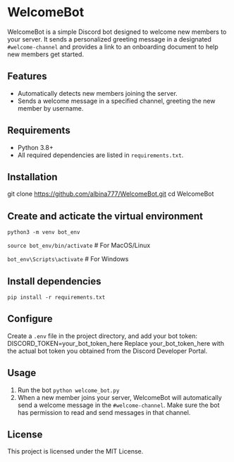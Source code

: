 # WelcomeBot

WelcomeBot is a simple Discord bot designed to welcome new members to your server. 
It sends a personalized greeting message in a designated `#welcome-channel` and provides a link to an onboarding document to help new members get started.

## Features
- Automatically detects new members joining the server.
- Sends a welcome message in a specified channel, greeting the new member by username.

## Requirements
- Python 3.8+
- All required dependencies are listed in `requirements.txt`.

## Installation
git clone https://github.com/albina777/WelcomeBot.git
cd WelcomeBot

## Create and acticate the virtual environment 
`python3 -m venv bot_env`

`source bot_env/bin/activate`  # For MacOS/Linux

`bot_env\Scripts\activate`     # For Windows

## Install dependencies
`pip install -r requirements.txt`

## Configure
Create a `.env` file in the project directory, and add your bot token:
DISCORD_TOKEN=your_bot_token_here
Replace your_bot_token_here with the actual bot token you obtained from the Discord Developer Portal.

## Usage
1. Run the bot
   `python welcome_bot.py`
2. When a new member joins your server, WelcomeBot will automatically send a welcome message in the `#welcome-channel`.
   Make sure the bot has permission to read and send messages in that channel.


## License
This project is licensed under the MIT License.



